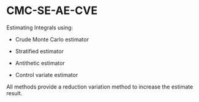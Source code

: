 # CMC-SE-AE-CVE
Estimating Integrals using:

 - Crude Monte Carlo estimator

 - Stratified estimator

 - Antithetic estimator

 - Control variate estimator

All methods provide a reduction variation method to increase the estimate result.

